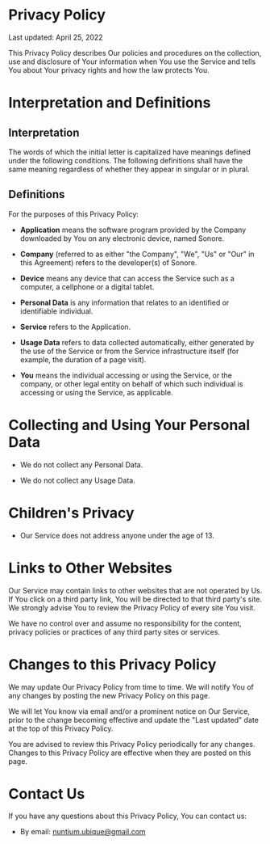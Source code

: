 # Privacy Policy

Last updated: April 25, 2022

This Privacy Policy describes Our policies and procedures on the collection,
use and disclosure of Your information when You use the Service and tells
You about Your privacy rights and how the law protects You.

# Interpretation and Definitions

## Interpretation

The words of which the initial letter is capitalized have meanings defined
under the following conditions. The following definitions shall have the same
meaning regardless of whether they appear in singular or in plural.

## Definitions

For the purposes of this Privacy Policy:

- __Application__ means the software program provided by the Company downloaded
by You on any electronic device, named Sonore.

- __Company__ (referred to as either "the Company", "We", "Us" or "Our" in this
Agreement) refers to the developer(s) of Sonore.

- __Device__ means any device that can access the Service such as a computer,
a cellphone or a digital tablet.

- __Personal Data__ is any information that relates to an identified or
identifiable individual.

- __Service__ refers to the Application.

- __Usage Data__ refers to data collected automatically, either generated by
the use of the Service or from the Service infrastructure itself (for example,
the duration of a page visit).

- __You__ means the individual accessing or using the Service, or the company,
or other legal entity on behalf of which such individual is accessing or using
the Service, as applicable.

# Collecting and Using Your Personal Data

- We do not collect any Personal Data.

- We do not collect any Usage Data.

# Children's Privacy

- Our Service does not address anyone under the age of 13.


# Links to Other Websites

Our Service may contain links to other websites that are not operated by Us.
If You click on a third party link, You will be directed to that third party's
site. We strongly advise You to review the Privacy Policy of every site You
visit.

We have no control over and assume no responsibility for the content, privacy
policies or practices of any third party sites or services.

# Changes to this Privacy Policy

We may update Our Privacy Policy from time to time. We will notify You of any
changes by posting the new Privacy Policy on this page.

We will let You know via email and/or a prominent notice on Our Service, prior
to the change becoming effective and update the "Last updated" date at the top
of this Privacy Policy.

You are advised to review this Privacy Policy periodically for any changes.
Changes to this Privacy Policy are effective when they are posted on this page.

# Contact Us

If you have any questions about this Privacy Policy, You can contact us:

- By email: nuntium.ubique@gmail.com
